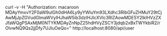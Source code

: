 
curl -v -H "Authorization: macaroon MDAyYmxvY2F0aW9uIGh0dHA6Ly9yYWluYm93LXdhc3RlbGFuZHMuY29tCjAwMjJpZGVudGlmaWVyIHJhaW5ib3dzIHJlcXVlc3RlZAowMDE5Y2lkIHVzZXJfaWQgPSAxMjM0NTYKMDAyZnNpZ25hdHVyZSCY3jdqb2xBxTWYkbiR2/rOlvwNQ9Qs2jjDfy7UJIuOeQo=" http://localhost:8080/api/user